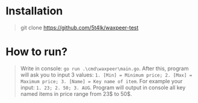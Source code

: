 # Installation
> git clone https://github.com/5t4lk/waxpeer-test
# How to run?
> Write in console: `go run .\cmd\waxpeer\main.go`. After this, program will ask you to input 3 values: `1. [Min] = Minimum price; 2. [Max] = Maximum price; 3. [Name] = Key name of item`. For example your input: `1. 23; 2. 50; 3. AUG`. Program will output in console all key named items in price range from 23$ to 50$.